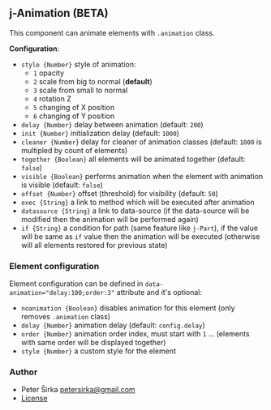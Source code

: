 ## j-Animation (BETA)

This component can animate elements with `.animation` class.

__Configuration__:

- `style {Number}` style of animation:
	- `1` opacity
	- `2` scale from big to normal (__default__)
	- `3` scale from small to normal
	- `4` rotation Z
	- `5` changing of X position
	- `6` changing of Y position
- `delay {Number}` delay between animation (default: `200`)
- `init {Number}` initialization delay (default: `1000`)
- `cleaner {Number`} delay for cleaner of animation classes (default: `1000` is multipled by count of elements)
- `together {Boolean}` all elements will be animated together (default: `false`)
- `visible {Boolean}` performs animation when the element with animation is visible (default: `false`)
- `offset {Number}` offset (threshold) for visibility (default: `50`)
- `exec {String}` a link to method which will be executed after animation
- `datasource {String}` a link to data-source (if the data-source will be modified then the animation will be performed again)
- `if {String}` a condition for path (same feature like `j-Part`), if the value will be same as `if` value then the animation will be executed (otherwise will all elements restored for previous state)

### Element configuration

Element configuration can be defined in `data-animation="delay:100;order:3"` attribute and it's optional:

- `noanimation {Boolean}` disables animation for this element (only removes `.animation` class)
- `delay {Number}` animation delay (default: `config.delay`)
- `order {Number}` animation order index, must start with `1` ... (elements with same order will be displayed together)
- `style {Number}` a custom style for the element

### Author

- Peter Širka <petersirka@gmail.com>
- [License](https://www.totaljs.com/license/)